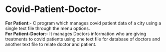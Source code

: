 # Covid-Patient-Doctor-
<b>For Patient</b>:- C program which manages covid patient data of a city using a single text file
through the menu options.<br>
<b>For Patient-Doctor</b>:- It manages Doctors information who are giving treatments to covid patients using one text file for database of
doctors and another text file to relate doctor and patient.
